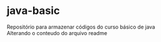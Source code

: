 # java-basic
Repositório para armazenar códigos do curso básico de java  
Alterando o conteudo do arquivo readme
